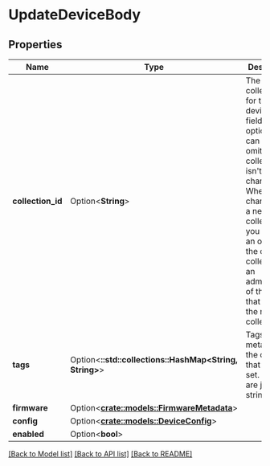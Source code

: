 # UpdateDeviceBody

## Properties

Name | Type | Description | Notes
------------ | ------------- | ------------- | -------------
**collection_id** | Option<**String**> | The collection id for the device. This field is optional and can be omitted if the collection id isn't changed. When changing to a new collection you must be an owner of the other collection, ie an administrator of the team that owns the new collection. | [optional]
**tags** | Option<**::std::collections::HashMap<String, String>**> | Tags are metadata for the device that you can set. These are just strings. | [optional]
**firmware** | Option<[**crate::models::FirmwareMetadata**](FirmwareMetadata.md)> |  | [optional]
**config** | Option<[**crate::models::DeviceConfig**](DeviceConfig.md)> |  | [optional]
**enabled** | Option<**bool**> |  | [optional]

[[Back to Model list]](../README.md#documentation-for-models) [[Back to API list]](../README.md#documentation-for-api-endpoints) [[Back to README]](../README.md)


